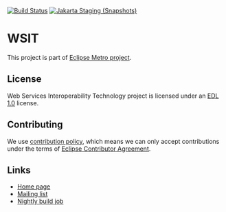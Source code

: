 [//]: # " Copyright (c) 2018, 2021 Oracle and/or its affiliates. All rights reserved. "
[//]: # "  "
[//]: # " This program and the accompanying materials are made available under the "
[//]: # " terms of the Eclipse Distribution License v. 1.0, which is available at "
[//]: # " http://www.eclipse.org/org/documents/edl-v10.php. "
[//]: # "  "
[//]: # " SPDX-License-Identifier: BSD-3-Clause "


[![Build Status](https://github.com/eclipse-ee4j/metro-wsit/actions/workflows/maven.yml/badge.svg?branch=master)](https://github.com/eclipse-ee4j/metro-wsit/actions/workflows/maven.yml?branch=master)
[![Jakarta Staging (Snapshots)](https://img.shields.io/nexus/s/https/jakarta.oss.sonatype.org/org.glassfish.metro/metro-standalone.svg)](https://jakarta.oss.sonatype.org/content/repositories/staging/org/glassfish/metro/metro-standalone/)

# WSIT

This project is part of [Eclipse Metro project](https://projects.eclipse.org/projects/ee4j.metro).


## License

Web Services Interoperability Technology project is licensed under an [EDL 1.0](LICENSE.md) license.


## Contributing

We use [contribution policy](CONTRIBUTING.md), which means we can only accept contributions under
the terms of [Eclipse Contributor Agreement](http://www.eclipse.org/legal/ECA.php).

## Links

* [Home page](https://eclipse-ee4j.github.io/metro-wsit)
* [Mailing list](https://accounts.eclipse.org/mailing-list/metro-dev)
* [Nightly build job](https://ci.eclipse.org/metro/job/wsit-master-build/)
